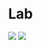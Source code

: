 # Lab

<img src="https://i.ibb.co/R3Rz2zd/0001.jpg"></img>
<img src="https://i.ibb.co/crzy2QG/0002.jpg"></img>

